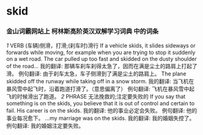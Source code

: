 # skid
### 金山词霸网站上 柯林斯高阶英汉双解学习词典 中的词条
*1*
VERB (车辆)侧滑，打滑;(刹车时)滑行 If a vehicle skids, it slides sideways or forwards while moving, for example when you are trying to stop it suddenly on a wet road.
The car pulled up too fast and skidded on the dusty shoulder of the road...
我的翻译: 那辆车刹车刹得太急了，因而在满是尘土的路肩上打起了滑。
例句翻译: 由于刹车太急，车子侧滑到了满是尘土的路肩上。
The plane skidded off the runway while taking off in a snow storm.
我的翻译: 当飞机在暴风雪中起飞时，沿着跑道打滑了。（意思偏离了）
例句翻译: 飞机在暴风雪中起飞的时候滑出了跑道。
*2*
PHRASE 无法挽救的;注定要失败的 If you say that something is on the skids, you believe that it is out of control and certain to fail.
His career is on the skids.
我的翻译: 他的事业必定会失败。
例句翻译: 他的事业每况愈下。
...my marriage was on the skids.
我的翻译: 我的婚姻失控了。
例句翻译: 我的婚姻注定要失败。